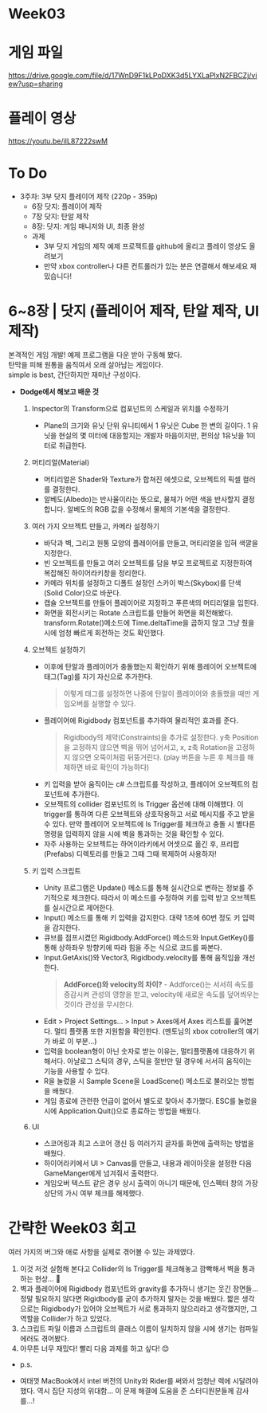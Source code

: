 # Week03

# 게임 파일
https://drive.google.com/file/d/17WnD9F1kLPoDXK3d5LYXLaPlxN2FBCZj/view?usp=sharing

# 플레이 영상
https://youtu.be/iIL87222swM

# To Do

- 3주차: 3부 닷지 플레이어 제작 (220p - 359p)
    - 6장 닷지: 플레이어 제작
    - 7장 닷지: 탄알 제작
    - 8장: 닷지: 게임 매니저와 UI, 최종 완성
    - 과제
        - 3부 닷지 게임의 제작 예제 프로젝트를 github에 올리고 플레이 영상도 올려보기
        - 만약 xbox controller나 다른 컨트롤러가 있는 분은 연결해서 해보세요 재밌습니다!


# 6~8장 | 닷지 (플레이어 제작, 탄알 제작, UI 제작)

본격적인 게임 개발! 예제 프로그램을 다운 받아 구동해 봤다. <br/>
탄막을 피해 원통을 움직여서 오래 살아남는 게임이다. <br/>
simple is best, 간단하지만 재미난 구성이다. <br/>

* **Dodge에서 해보고 배운 것**
    
    1. Inspector의 Transform으로 컴포넌트의 스케일과 위치를 수정하기
        - Plane의 크기와 유닛 단위
            유니티에서 1 유닛은 Cube 한 변의 길이다. 1 유닛을 현실의 몇 미터에 대응할지는 개발자 마음이지만, 편의상 1유닛을 1미터로 취급한다.<br/>
    
    2. 머티리얼(Material)
        - 머티리얼은 Shader와 Texture가 합쳐진 에셋으로, 오브젝트의 픽셀 컬러를 결정한다.
        - 알베도(Albedo)는 반사율이라는 뜻으로, 물체가 어떤 색을 반사할지 결정합니다. 알베도의 RGB 값을 수정해서 물체의 기본색을 결정한다.
    
    3. 여러 가지 오브젝트 만들고, 카메라 설정하기
        - 바닥과 벽, 그리고 원통 모양의 플레이어를 만들고, 머티리얼을 입혀 색깔을 지정한다.
        - 빈 오브젝트를 만들고 여러 오브젝트를 담을 부모 프로젝트로 지정한하여 복잡해진 하이어라키창을 정리한다.
        - 카메라 위치를 설정하고 디폴트 설정인 스카이 박스(Skybox)를 단색(Solid Color)으로 바꾼다.
        - 캡슐 오브젝트를 만들어 플레이어로 지정하고 푸른색의 머티리얼을 입힌다.
        - 화면을 회전시키는 Rotate 스크립트를 만들어 화면을 회전해봤다. transform.Rotate()메소드에 Time.deltaTime을 곱하지 않고 그냥 줬을 시에 엄청 빠르게 회전하는 것도 확인했다.
        
    4. 오브젝트 설정하기
        - 이후에 탄알과 플레이어가 충돌했는지 확인하기 위해 플레이어 오브젝트에 태그(Tag)를 자기 자신으로 추가한다.
            > 이렇게 태그를 설정하면 나중에 탄알이 플레이어와 충돌했을 때만 게임오버를 실행할 수 있다. 
        - 플레이어에 Rigidbody 컴포넌트를 추가하여 물리적인 효과를 준다.
            > Rigidbody의 제약(Constraints)을 추가로 설정한다. y축 Position을 고정하지 않으면 벽을 뛰어 넘어서고, x, z축 Rotation을 고정하지 않으면 오뚝이처럼 뒤뚱거린다. (play 버튼을 누른 후 체크를 해제하면 바로 확인이 가능하다)
        - 키 입력을 받아 움직이는 c# 스크립트를 작성하고, 플레이어 오브젝트의 컴포넌트에 추가한다.
        - 오브젝트의 collider 컴포넌트의 Is Trigger 옵션에 대해 이해했다. 이 trigger를 통하여 다른 오브젝트와 상호작용하고 서로 메시지를 주고 받을 수 있다. 만약 플레이어 오브젝트에 Is Trigger를 체크하고 충돌 시 별다른 명령을 입력하지 않을 시에 벽을 통과하는 것을 확인할 수 있다.
        - 자주 사용하는 오브젝트는 하어이라키에서 어셋으로 옮긴 후, 프리팝(Prefabs) 디렉토리를 만들고 그때 그때 복제하여 사용하자!

    5. 키 입력 스크립트
        - Unity 프로그램은 Update() 메소드를 통해 실시간으로 변하는 정보를 주기적으로 체크한다. 따라서 이 메소드를 수정하여 키를 입력 받고 오브젝트를 실시간으로 제어한다.
        - Input() 메소드를 통해 키 입력을 감지한다. 대략 1초에 60번 정도 키 입력을 감지한다.
        - 큐브를 점프시켰던 Rigidbody.AddForce() 메소드와 Input.GetKey()를 통해 상하좌우 방향키에 따라 힘을 주는 식으로 코드를 짜본다.
        - Input.GetAxis()와 Vector3, Rigidbody.velocity를 통해 움직임을 개선한다.
            > **AddForce()와 velocity의 차이?**
                - Addforce()는 서서히 속도를 증감시켜 관성의 영향을 받고, velocity에 새로운 속도를 덮어씌우는 것이라 관성을 무시한다.
        - Edit > Project Settings... > Input > Axes에서 Axes 리스트를 훑어본다. 멀티 플랫폼 또한 지원함을 확인한다. (멘토님의 xbox cotroller의 얘기가 바로 이 부분...)
        - 입력을 boolean형이 아닌 숫자로 받는 이유는, 멀티플랫폼에 대응하기 위해서다. 아날로그 스틱의 경우, 스틱을 절반만 밀 경우에 서서히 움직이는 기능을 사용할 수 있다.
        - R을 눌렀을 시 Sample Scene을 LoadScene() 메소드로 불러오는 방법을 배웠다.
        - 게임 종료에 관련한 언급이 없어서 별도로 찾아서 추가했다. ESC를 눌렀을 시에 Application.Quit()으로 종료하는 방법을 배웠다.
    6. UI
        - 스코어링과 최고 스코어 갱신 등 여러가지 글자를 화면에 출력하는 방법을 배웠다.
        - 하이어라키에서 UI > Canvas를 만들고, 내용과 레이아웃을 설정한 다음 GameManger에게 넘겨줘서 출력한다.
        - 게임오버 텍스트 같은 경우 상시 출력이 아니기 때문에, 인스펙터 창의 가장 상단의 가시 여부 체크를 해제했다.


# 간략한 Week03 회고

여러 가지의 버그와 애로 사항을 실제로 겪어볼 수 있는 과제였다. <br/>

1. 이것 저것 실험해 본다고 Collider의 Is Trigger를 체크해놓고 깜빡해서 벽을 통과하는 현상... 🥲 <br/>
2. 벽과 플레이어에 Rigidbody 컴포넌트와 gravity를 추가하니 생기는 웃긴 장면들... 정말 필요하지 않다면 Rigidbody를 굳이 추가하지 말자는 것을 배웠다. 짧은 생각으로는 Rigidbody가 있어야 오브젝트가 서로 통과하지 않으리라고 생각했지만, 그 역할을 Collider가 하고 있었다.
3. 스크립트 파일 이름과 스크립트의 클래스 이름이 일치하지 않을 시에 생기는 컴파일 에러도 겪어봤다.
4. 아무튼 너무 재밌다! 빨리 다음 과제를 하고 싶다! 😊

- p.s. 
* 여태껏 MacBook에서 intel 버전의 Unity와 Rider를 써와서 엄청난 렉에 시달려야 했다. 역시 집단 지성의 위대함... 이 문제 해결에 도움을 준 스터디원분들께 감사를...!
